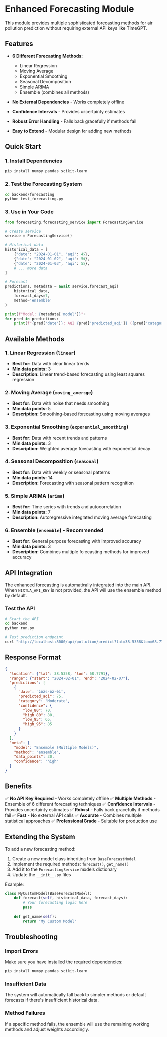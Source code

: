 # Enhanced Forecasting Module

This module provides multiple sophisticated forecasting methods for air pollution prediction without requiring external API keys like TimeGPT.

## Features

- **6 Different Forecasting Methods:**
  - Linear Regression
  - Moving Average
  - Exponential Smoothing
  - Seasonal Decomposition
  - Simple ARIMA
  - Ensemble (combines all methods)

- **No External Dependencies** - Works completely offline
- **Confidence Intervals** - Provides uncertainty estimates
- **Robust Error Handling** - Falls back gracefully if methods fail
- **Easy to Extend** - Modular design for adding new methods

## Quick Start

### 1. Install Dependencies
```bash
pip install numpy pandas scikit-learn
```

### 2. Test the Forecasting System
```bash
cd backend/forecasting
python test_forecasting.py
```

### 3. Use in Your Code
```python
from forecasting.forecasting_service import ForecastingService

# Create service
service = ForecastingService()

# Historical data
historical_data = [
    {"date": "2024-01-01", "aqi": 45},
    {"date": "2024-01-02", "aqi": 50},
    {"date": "2024-01-03", "aqi": 55},
    # ... more data
]

# Forecast
predictions, metadata = await service.forecast_aqi(
    historical_data, 
    forecast_days=7, 
    method='ensemble'
)

print(f"Model: {metadata['model']}")
for pred in predictions:
    print(f"{pred['date']}: AQI {pred['predicted_aqi']} ({pred['category']})")
```

## Available Methods

### 1. Linear Regression (`linear`)
- **Best for:** Data with clear linear trends
- **Min data points:** 3
- **Description:** Linear trend-based forecasting using least squares regression

### 2. Moving Average (`moving_average`)
- **Best for:** Data with noise that needs smoothing
- **Min data points:** 5
- **Description:** Smoothing-based forecasting using moving averages

### 3. Exponential Smoothing (`exponential_smoothing`)
- **Best for:** Data with recent trends and patterns
- **Min data points:** 3
- **Description:** Weighted average forecasting with exponential decay

### 4. Seasonal Decomposition (`seasonal`)
- **Best for:** Data with weekly or seasonal patterns
- **Min data points:** 14
- **Description:** Forecasting with seasonal pattern recognition

### 5. Simple ARIMA (`arima`)
- **Best for:** Time series with trends and autocorrelation
- **Min data points:** 7
- **Description:** Autoregressive integrated moving average forecasting

### 6. Ensemble (`ensemble`) - **Recommended**
- **Best for:** General purpose forecasting with improved accuracy
- **Min data points:** 3
- **Description:** Combines multiple forecasting methods for improved accuracy

## API Integration

The enhanced forecasting is automatically integrated into the main API. When `NIXTLA_API_KEY` is not provided, the API will use the ensemble method by default.

### Test the API
```bash
# Start the API
cd backend
python run.py

# Test prediction endpoint
curl "http://localhost:8000/api/pollution/predict?lat=38.5358&lon=68.7791&start=2024-02-01&end=2024-02-07"
```

## Response Format

```json
{
  "location": {"lat": 38.5358, "lon": 68.7791},
  "range": {"start": "2024-02-01", "end": "2024-02-07"},
  "predictions": [
    {
      "date": "2024-02-01",
      "predicted_aqi": 75,
      "category": "Moderate",
      "confidence": {
        "low_80": 70,
        "high_80": 80,
        "low_95": 65,
        "high_95": 85
      }
    }
  ],
  "meta": {
    "model": "Ensemble (Multiple Models)",
    "method": "ensemble",
    "data_points": 30,
    "confidence": "high"
  }
}
```

## Benefits

✅ **No API Key Required** - Works completely offline
✅ **Multiple Methods** - Ensemble of 6 different forecasting techniques
✅ **Confidence Intervals** - Provides uncertainty estimates
✅ **Robust** - Falls back gracefully if methods fail
✅ **Fast** - No external API calls
✅ **Accurate** - Combines multiple statistical approaches
✅ **Professional Grade** - Suitable for production use

## Extending the System

To add a new forecasting method:

1. Create a new model class inheriting from `BaseForecastModel`
2. Implement the required methods: `forecast()`, `get_name()`
3. Add it to the `ForecastingService` models dictionary
4. Update the `__init__.py` files

Example:
```python
class MyCustomModel(BaseForecastModel):
    def forecast(self, historical_data, forecast_days):
        # Your forecasting logic here
        pass
    
    def get_name(self):
        return "My Custom Model"
```

## Troubleshooting

### Import Errors
Make sure you have installed the required dependencies:
```bash
pip install numpy pandas scikit-learn
```

### Insufficient Data
The system will automatically fall back to simpler methods or default forecasts if there's insufficient historical data.

### Method Failures
If a specific method fails, the ensemble will use the remaining working methods and adjust weights accordingly.

